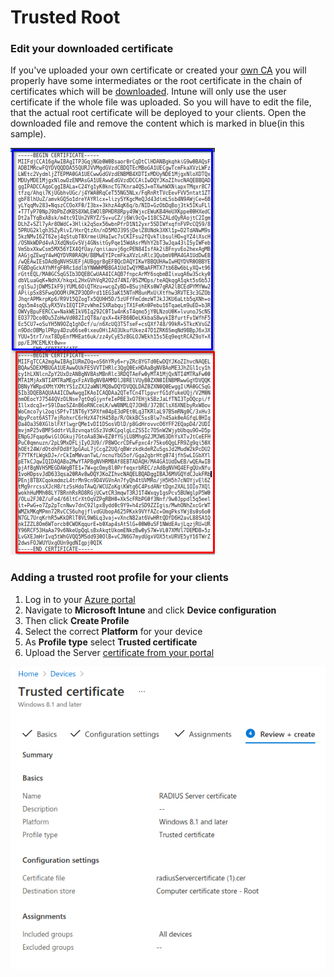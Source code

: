 # Trusted Root

### Edit your downloaded certificate

If you've uploaded your own certificate or created your [own CA](../portal/settings-server.md#server-certificates) you will properly have some intermediates or the root certificate in the chain of certificates which will be [downloaded](../portal/settings-server.md#download). Intune will only use the user certificate if the whole file was uploaded. So you will have to edit the file, that the actual root certificate will be deployed to your clients. Open the downloaded file and remove the content which is marked in blue(in this sample).&#x20;

![](<../.gitbook/assets/image (55).png>)

### Adding a trusted root profile for your clients&#x20;

1. Log in to your [Azure portal](https://porta.azure.com)
2. Navigate to **Microsoft Intune** and click **Device configuration**
3. Then click **Create Profile**
4. Select the correct **Platform** for your device
5. As **Profile type** select **Trusted certificate**
6. Upload the Server [certificate from your portal](../portal/settings-server.md#download)

![](<../.gitbook/assets/image (45).png>)

